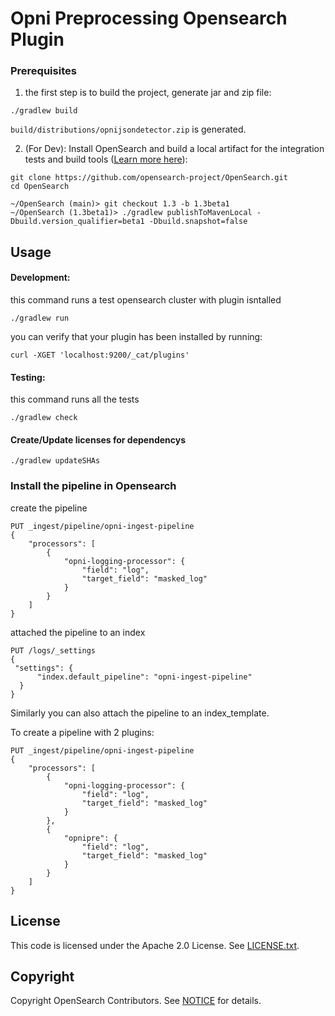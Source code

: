 # Opni Preprocessing Opensearch Plugin

### Prerequisites
1. the first step is to build the project, generate jar and zip file:
```
./gradlew build
```

`build/distributions/opnijsondetector.zip` is generated.

2. (For Dev): Install OpenSearch and build a local artifact for the integration tests and build tools ([Learn more here](https://github.com/opensearch-project/opensearch-plugins/blob/main/BUILDING.md)):

``` 
git clone https://github.com/opensearch-project/OpenSearch.git
cd OpenSearch

~/OpenSearch (main)> git checkout 1.3 -b 1.3beta1
~/OpenSearch (1.3beta1)> ./gradlew publishToMavenLocal -Dbuild.version_qualifier=beta1 -Dbuild.snapshot=false
```

## Usage
#### Development: 
this command runs a test opensearch cluster with plugin isntalled
```
./gradlew run
```

you can verify that your plugin has been installed by running: 
```
curl -XGET 'localhost:9200/_cat/plugins'
```

#### Testing:
this command runs all the tests
```
./gradlew check
```

#### Create/Update licenses for dependencys
```
./gradlew updateSHAs
```

### Install the pipeline in Opensearch
create the pipeline
``` 
PUT _ingest/pipeline/opni-ingest-pipeline
{
    "processors": [
        {
            "opni-logging-processor": {
                "field": "log",
                "target_field": "masked_log"
            }
        }
    ]
}
```
attached the pipeline to an index
``` 
PUT /logs/_settings
{
 "settings": {
      "index.default_pipeline": "opni-ingest-pipeline"
  }
}
```
Similarly you can also attach the pipeline to an index_template.

To create a pipeline with 2 plugins:
```
PUT _ingest/pipeline/opni-ingest-pipeline
{
    "processors": [
        {
            "opni-logging-processor": {
                "field": "log",
                "target_field": "masked_log"
            }
        },
        {
            "opnipre": {
                "field": "log",
                "target_field": "masked_log"
            }
        }
    ]
}
```


## License
This code is licensed under the Apache 2.0 License. See [LICENSE.txt](LICENSE.txt).

## Copyright
Copyright OpenSearch Contributors. See [NOTICE](NOTICE.txt) for details.
